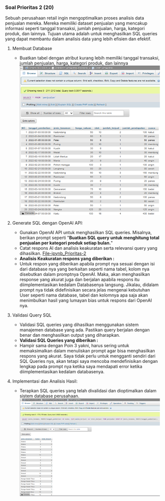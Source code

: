 ### Soal Prioritas **2 (20)**

Sebuah perusahaan retail ingin mengoptimalkan proses analisis data penjualan mereka. Mereka memiliki dataset penjualan yang mencakup informasi seperti tanggal transaksi, jumlah penjualan, harga, kategori produk, dan lainnya. Tujuan utama adalah untuk menghasilkan SQL queries yang dapat membantu dalam analisis data yang lebih efisien dan efektif.

1. Membuat Database
    - Buatkan tabel dengan atribut kurang lebih memiliki tanggal transaksi, jumlah penjualan, harga, kategori produk, dan lainnya
    ![alt text](../Screenshots/PRIORITAS-2[DATABASE].png)
2. Generate SQL dengan OpenAI API:
    - Gunakan OpenAI API untuk menghasilkan SQL queries. Misalnya, berikan prompt seperti "**Buatkan SQL query untuk menghitung total penjualan per kategori produk setiap bulan.**"
    - Catat respons AI dan analisis keakuratan serta relevansi query yang dihasilkan.
    [File-ipynb_Prioritas-2](Soal_Prioritas-2[Penjelasan&Jawaban].md)

    * **Analisis Keakuratan respons yang diberikan :**
    - Untuk respon yang diberikan apabila prompt nya sesuai dengan isi dari database nya yang berkaitan seperti nama tabel, kolom nya disebutkan dalam promptnya OpenAI. Maka, akan menghasilkan response yang akurat juga dan berjalan apabila respons itu diimplementasikan kedalam Databasenya langsung. Jikalau, didalam prompt nya tidak didefinisikan secara jelas mengenai kebutuhan User seperti nama database, tabel dan kolomnya apa saja akan menimbulkan hasil yang lumayan bias untuk respons dari OpenAI nya.

3. Validasi Query SQL
    - Validasi SQL queries yang dihasilkan menggunakan sistem manajemen database yang ada. Pastikan query berjalan dengan benar dan menghasilkan output yang diharapkan.

    * **Validasi SQL Queries yang diberikan :**
    - Hampir sama dengan Poin 3 yakni, harus sering untuk memaksimalkan dalam menuliskan prompt agar bisa menghasilkan respons yang akurat. Saya tidak perlu untuk mengganti sendiri dari SQL Queries nya, akan tetapi saya mencoba mendefinisikan dengan lengkap pada prompt nya ketika saya mendapati error ketika diimplementasikan kedalam databasenya.

4. Implementasi dan Analisis Hasil:
    - Terapkan SQL queries yang telah divalidasi dan dioptimalkan dalam sistem database perusahaan.
    ![Hasil Query di Database](../Screenshots/PRIORITAS-2[QUERY].png)